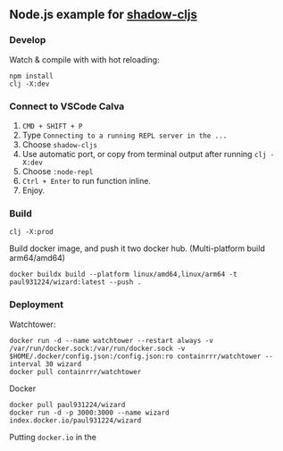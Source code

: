 
Node.js example for [shadow-cljs](https://github.com/thheller/shadow-cljs)
----

### Develop

Watch & compile with with hot reloading:

```
npm install
clj -X:dev
```


### Connect to VSCode Calva

1. `CMD + SHIFT + P`
2. Type `Connecting to a running REPL server in the ...`
3. Choose `shadow-cljs`
4. Use automatic port, or copy from terminal output after running `clj -X:dev`
5. Choose `:node-repl`
6. `Ctrl + Enter` to run function inline.
7. Enjoy.


### Build

```
clj -X:prod
```

Build docker image, and push it two docker hub. (Multi-platform build arm64/amd64)

```
docker buildx build --platform linux/amd64,linux/arm64 -t paul931224/wizard:latest --push . 
```


### Deployment

Watchtower:

```
docker run -d --name watchtower --restart always -v /var/run/docker.sock:/var/run/docker.sock -v $HOME/.docker/config.json:/config.json:ro containrrr/watchtower --interval 30 wizard
docker pull containrrr/watchtower
```

Docker

```
docker pull paul931224/wizard
docker run -d -p 3000:3000 --name wizard index.docker.io/paul931224/wizard
```

Putting `docker.io` in the 